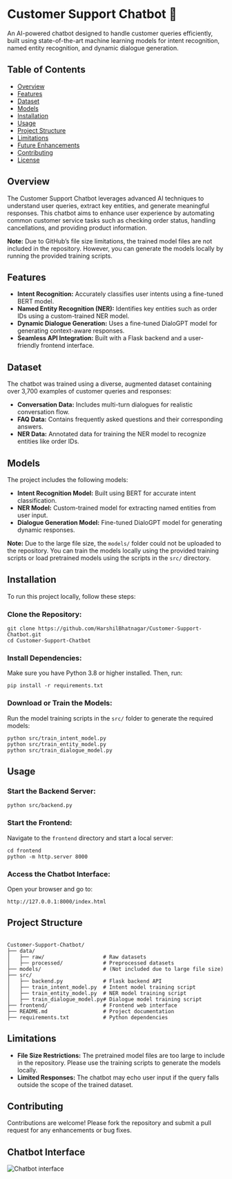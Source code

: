 <h1>Customer Support Chatbot 🚀</h1>

<p>An AI-powered chatbot designed to handle customer queries efficiently, built using state-of-the-art machine learning models for intent recognition, named entity recognition, and dynamic dialogue generation.</p>

<h2>Table of Contents</h2>
<ul>
  <li><a href="#overview">Overview</a></li>
  <li><a href="#features">Features</a></li>
  <li><a href="#dataset">Dataset</a></li>
  <li><a href="#models">Models</a></li>
  <li><a href="#installation">Installation</a></li>
  <li><a href="#usage">Usage</a></li>
  <li><a href="#project-structure">Project Structure</a></li>
  <li><a href="#limitations">Limitations</a></li>
  <li><a href="#future-enhancements">Future Enhancements</a></li>
  <li><a href="#contributing">Contributing</a></li>
  <li><a href="#license">License</a></li>
</ul>

<h2 id="overview">Overview</h2>
<p>The Customer Support Chatbot leverages advanced AI techniques to understand user queries, extract key entities, and generate meaningful responses. This chatbot aims to enhance user experience by automating common customer service tasks such as checking order status, handling cancellations, and providing product information.</p>

<p><strong>Note:</strong> Due to GitHub’s file size limitations, the trained model files are not included in the repository. However, you can generate the models locally by running the provided training scripts.</p>

<h2 id="features">Features</h2>
<ul>
  <li><strong>Intent Recognition:</strong> Accurately classifies user intents using a fine-tuned BERT model.</li>
  <li><strong>Named Entity Recognition (NER):</strong> Identifies key entities such as order IDs using a custom-trained NER model.</li>
  <li><strong>Dynamic Dialogue Generation:</strong> Uses a fine-tuned DialoGPT model for generating context-aware responses.</li>
  <li><strong>Seamless API Integration:</strong> Built with a Flask backend and a user-friendly frontend interface.</li>
</ul>

<h2 id="dataset">Dataset</h2>
<p>The chatbot was trained using a diverse, augmented dataset containing over 3,700 examples of customer queries and responses:</p>
<ul>
  <li><strong>Conversation Data:</strong> Includes multi-turn dialogues for realistic conversation flow.</li>
  <li><strong>FAQ Data:</strong> Contains frequently asked questions and their corresponding answers.</li>
  <li><strong>NER Data:</strong> Annotated data for training the NER model to recognize entities like order IDs.</li>
</ul>

<h2 id="models">Models</h2>
<p>The project includes the following models:</p>
<ul>
  <li><strong>Intent Recognition Model:</strong> Built using BERT for accurate intent classification.</li>
  <li><strong>NER Model:</strong> Custom-trained model for extracting named entities from user input.</li>
  <li><strong>Dialogue Generation Model:</strong> Fine-tuned DialoGPT model for generating dynamic responses.</li>
</ul>
<p><strong>Note:</strong> Due to the large file size, the <code>models/</code> folder could not be uploaded to the repository. You can train the models locally using the provided training scripts or load pretrained models using the scripts in the <code>src/</code> directory.</p>

<h2 id="installation">Installation</h2>
<p>To run this project locally, follow these steps:</p>

<h3>Clone the Repository:</h3>
<pre><code>git clone https://github.com/HarshilBhatnagar/Customer-Support-Chatbot.git
cd Customer-Support-Chatbot
</code></pre>

<h3>Install Dependencies:</h3>
<p>Make sure you have Python 3.8 or higher installed. Then, run:</p>
<pre><code>pip install -r requirements.txt
</code></pre>

<h3>Download or Train the Models:</h3>
<p>Run the model training scripts in the <code>src/</code> folder to generate the required models:</p>
<pre><code>python src/train_intent_model.py
python src/train_entity_model.py
python src/train_dialogue_model.py
</code></pre>

<h2 id="usage">Usage</h2>

<h3>Start the Backend Server:</h3>
<pre><code>python src/backend.py
</code></pre>

<h3>Start the Frontend:</h3>
<p>Navigate to the <code>frontend</code> directory and start a local server:</p>
<pre><code>cd frontend
python -m http.server 8000
</code></pre>

<h3>Access the Chatbot Interface:</h3>
<p>Open your browser and go to:</p>
<pre><code>http://127.0.0.1:8000/index.html
</code></pre>

<h2 id="project-structure">Project Structure</h2>
<pre><code>
Customer-Support-Chatbot/
├── data/
│   ├── raw/                   # Raw datasets
│   ├── processed/             # Preprocessed datasets
├── models/                    # (Not included due to large file size)
├── src/
│   ├── backend.py             # Flask backend API
│   ├── train_intent_model.py  # Intent model training script
│   ├── train_entity_model.py  # NER model training script
│   ├── train_dialogue_model.py# Dialogue model training script
├── frontend/                  # Frontend web interface
├── README.md                  # Project documentation
├── requirements.txt           # Python dependencies
</code></pre>

<h2 id="limitations">Limitations</h2>
<ul>
  <li><strong>File Size Restrictions:</strong> The pretrained model files are too large to include in the repository. Please use the training scripts to generate the models locally.</li>
  <li><strong>Limited Responses:</strong> The chatbot may echo user input if the query falls outside the scope of the trained dataset.</li>
</ul>

<h2 id="contributing">Contributing</h2>
<p>Contributions are welcome! Please fork the repository and submit a pull request for any enhancements or bug fixes.</p>

<h2>Chatbot Interface</h2>
<p><img src="https://github.com/user-attachments/assets/499a4bbb-7eac-4892-864f-efce1f383289" alt="Chatbot interface"></p>
